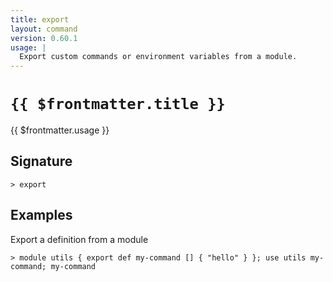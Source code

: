 ```yaml
---
title: export
layout: command
version: 0.60.1
usage: |
  Export custom commands or environment variables from a module.
---
```


# `{{ $frontmatter.title }}`

<div style='white-space: pre-wrap;'>{{ $frontmatter.usage }}</div>

## Signature

`> export `

## Examples

Export a definition from a module

```shell
> module utils { export def my-command [] { "hello" } }; use utils my-command; my-command
```
